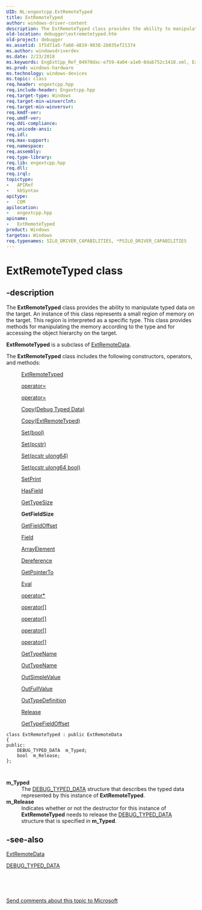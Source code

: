 ```yaml
---
UID: NL:engextcpp.ExtRemoteTyped
title: ExtRemoteTyped
author: windows-driver-content
description: The ExtRemoteTyped class provides the ability to manipulate typed data on the target.
old-location: debugger\extremotetyped.htm
old-project: debugger
ms.assetid: 1f5d71a5-fa60-4819-9838-2b035ef21374
ms.author: windowsdriverdev
ms.date: 2/23/2018
ms.keywords: EngExtCpp_Ref_04970dac-e759-4a04-a1e0-8dab752c1418.xml, ExtRemoteTyped, ExtRemoteTyped class [Windows Debugging], ExtRemoteTyped class [Windows Debugging], described, debugger.extremotetyped, engextcpp/ExtRemoteTyped
ms.prod: windows-hardware
ms.technology: windows-devices
ms.topic: class
req.header: engextcpp.hpp
req.include-header: Engextcpp.hpp
req.target-type: Windows
req.target-min-winverclnt: 
req.target-min-winversvr: 
req.kmdf-ver: 
req.umdf-ver: 
req.ddi-compliance: 
req.unicode-ansi: 
req.idl: 
req.max-support: 
req.namespace: 
req.assembly: 
req.type-library: 
req.lib: engextcpp.hpp
req.dll: 
req.irql: 
topictype:
-	APIRef
-	kbSyntax
apitype:
-	COM
apilocation:
-	engextcpp.hpp
apiname:
-	ExtRemoteTyped
product: Windows
targetos: Windows
req.typenames: SILO_DRIVER_CAPABILITIES, *PSILO_DRIVER_CAPABILITIES
---
```


# ExtRemoteTyped class


## -description


The <b>ExtRemoteTyped</b> class provides the ability to manipulate typed data on the target.  An instance of this class represents a small region of memory on the target. This region is interpreted as a specific type.  This class provides methods for manipulating the memory according to the type and for accessing the object hierarchy on the target.

<b>ExtRemoteTyped</b> is a subclass of <a href="..\engextcpp\nl-engextcpp-extremotedata.md">ExtRemoteData</a>.

The <b>ExtRemoteTyped</b> class includes the following constructors, operators, and methods:
<dl>
<dd>

<a href="https://msdn.microsoft.com/library/windows/hardware/ff544162">ExtRemoteTyped</a>


</dd>
<dd>

<a href="..\engextcpp\nf-engextcpp-extbuffer-operator=.md">operator=</a>


</dd>
<dd>

<a href="..\engextcpp\nf-engextcpp-extbuffer-operator=.md">operator=</a>


</dd>
<dd>

<a href="..\engextcpp\nf-engextcpp-extbuffer-copy.md">Copy(Debug Typed Data)</a>


</dd>
<dd>

<a href="..\engextcpp\nf-engextcpp-extbuffer-copy.md">Copy(ExtRemoteTyped)</a>


</dd>
<dd>

<a href="..\engextcpp\nf-engextcpp-extbuffer-set.md">Set(bool)</a>


</dd>
<dd>

<a href="..\engextcpp\nf-engextcpp-extbuffer-set.md">Set(pcstr)</a>


</dd>
<dd>

<a href="..\engextcpp\nf-engextcpp-extbuffer-set.md">Set(pcstr ulong64)</a>


</dd>
<dd>

<a href="..\engextcpp\nf-engextcpp-extbuffer-set.md">Set(pcstr ulong64 bool)</a>


</dd>
<dd>

<a href="https://msdn.microsoft.com/ae478779-8ec1-4a50-a37c-3017aca2c912">SetPrint</a>


</dd>
<dd>

<a href="https://msdn.microsoft.com/c206d8e7-1a90-4866-868b-20275a52e2dd">HasField</a>


</dd>
<dd>

<a href="https://msdn.microsoft.com/library/windows/hardware/ff549457">GetTypeSize</a>


</dd>
<dd>
<b>GetFieldSize</b>

</dd>
<dd>

<a href="https://msdn.microsoft.com/library/windows/hardware/ff546758">GetFieldOffset</a>


</dd>
<dd>

<a href="https://msdn.microsoft.com/be662551-c4d3-4979-8a9b-c913fb6bd336">Field</a>


</dd>
<dd>

<a href="https://msdn.microsoft.com/abe43441-3e00-4d85-ae84-dd738303ab1b">ArrayElement</a>


</dd>
<dd>

<a href="https://msdn.microsoft.com/27a90926-95f4-43cd-b8d1-1b60ad23d737">Dereference</a>


</dd>
<dd>

<a href="https://msdn.microsoft.com/1f237e8a-c0d3-4812-a96d-4cdc6f8e31df">GetPointerTo</a>


</dd>
<dd>

<a href="https://msdn.microsoft.com/library/windows/hardware/hh439396">Eval</a>


</dd>
<dd>

<a href="https://msdn.microsoft.com/f7a63a6a-24fa-4c93-ac2e-c44f7984a2c8">operator*</a>


</dd>
<dd>

<a href="..\engextcpp\nf-engextcpp-extremotetyped-operator[].md">operator[]</a>


</dd>
<dd>

<a href="..\engextcpp\nf-engextcpp-extremotetyped-operator[].md">operator[]</a>


</dd>
<dd>

<a href="..\engextcpp\nf-engextcpp-extremotetyped-operator[].md">operator[]</a>


</dd>
<dd>

<a href="..\engextcpp\nf-engextcpp-extremotetyped-operator[].md">operator[]</a>


</dd>
<dd>

<a href="https://msdn.microsoft.com/library/windows/hardware/ff549408">GetTypeName</a>


</dd>
<dd>

<a href="https://msdn.microsoft.com/fda88a3d-4cdf-4be1-87a7-29e312453686">OutTypeName</a>


</dd>
<dd>

<a href="https://msdn.microsoft.com/e9c11c07-bd4a-4d49-a820-4617be691c80">OutSimpleValue</a>


</dd>
<dd>

<a href="https://msdn.microsoft.com/8f5b3e8b-1b01-4a14-b472-cb5de82e869a">OutFullValue</a>


</dd>
<dd>

<a href="https://msdn.microsoft.com/f7d24a3b-b5a8-4924-85d9-8bf7983b95fa">OutTypeDefinition</a>


</dd>
<dd>

<a href="https://msdn.microsoft.com/041f585a-bc1f-4413-9d68-ae18969e4d75">Release</a>


</dd>
<dd>

<a href="https://msdn.microsoft.com/5f966bf0-2dc3-4422-bfec-09d1b136f9f0">GetTypeFieldOffset</a>


</dd>
</dl><pre class="syntax" xml:space="preserve"><code>class ExtRemoteTyped : public ExtRemoteData
{
public:
    DEBUG_TYPED_DATA  m_Typed;
    bool  m_Release;
};


</code></pre>
<dl>
<dt><a id="m_Typed"></a><a id="m_typed"></a><a id="M_TYPED"></a><b>m_Typed</b></dt>
<dd>
The <a href="..\wdbgexts\ns-wdbgexts-_debug_typed_data.md">DEBUG_TYPED_DATA</a> structure that describes the typed data represented by this instance of <b>ExtRemoteTyped</b>.

</dd>
<dt><a id="m_Release"></a><a id="m_release"></a><a id="M_RELEASE"></a><b>m_Release</b></dt>
<dd>
Indicates whether or not the destructor for this instance of <b>ExtRemoteTyped</b> needs to release the <a href="..\wdbgexts\ns-wdbgexts-_debug_typed_data.md">DEBUG_TYPED_DATA</a> structure that is specified in <b>m_Typed</b>.

</dd>
</dl>

## -see-also

<a href="..\engextcpp\nl-engextcpp-extremotedata.md">ExtRemoteData</a>



<a href="..\wdbgexts\ns-wdbgexts-_debug_typed_data.md">DEBUG_TYPED_DATA</a>



 

 

<a href="mailto:wsddocfb@microsoft.com?subject=Documentation%20feedback [debugger\debugger]:%20ExtRemoteTyped class%20 RELEASE:%20(2/23/2018)&amp;body=%0A%0APRIVACY STATEMENT%0A%0AWe use your feedback to improve the documentation. We don't use your email address for any other purpose, and we'll remove your email address from our system after the issue that you're reporting is fixed. While we're working to fix this issue, we might send you an email message to ask for more info. Later, we might also send you an email message to let you know that we've addressed your feedback.%0A%0AFor more info about Microsoft's privacy policy, see http://privacy.microsoft.com/en-us/default.aspx." title="Send comments about this topic to Microsoft">Send comments about this topic to Microsoft</a>

